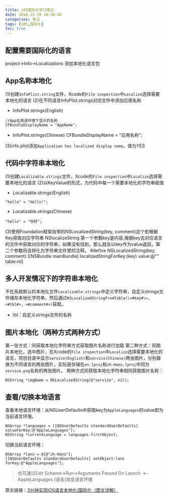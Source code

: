 ```yaml
---
title: iOS国际化学习笔记
date: 2016-12-19 10:30:38
categories: 笔记
tags: [iOS,国际化]
toc: true
---
```


## 配置需要国际化的语言
project->Info->Localizations 添加本地化语言包
<!--more-->
## App名称本地化
(1)创建`InfoPlist.string`文件，Xcode的`File inspection`中`Localize`选择需要本地化的语言
(2)在不同语言InfoPlist.strings对应文件中添加应用名称
* InfoPlist.strings(English)
```
//App在英语环境下显示的名称
CFBundleDisplayName = "AppName";
```

* InfoPlist.strings(Chinese)
CFBundleDisplayName = "应用名称";

(3)info.plist添加`Application has localized display name`，值为YES

## 代码中字符串本地化
(1)创建`Localizable.strings`文件，Xcode的`File inspection`中`Localize`选择需要本地化的语言
(2)以KeyValue的形式，为代码中每一个需要本地化的字符串赋值
* Localizable.strings(English)
```
"hello" = "Hello!";
```

* Localizable.strings(Chinese)
```
"hello" = "你好";
```

(3)使用Foundation框架自带的NSLocalizedString(key, comment)这个宏根据Key获取对应字符串
NSlocalizeString 第一个参数key是内容,根据key去对应语言的文件中获取对应的字符串，如果没有找到，那么就会以key作为value返回，第二个参数将会转化为字符串文件里的注释。
#define NSLocalizedString(key, comment) [[NSBundle mainBundle] localizedStringForKey:(key) value:@"" table:nil]

## 多人开发情况下的字符串本地化
不在系统默认的本地化文件`Localizable.strings`中定义字符串，自定义strings文件储存本地化字符串，然后通过`NSLocalizedStringFromTable(\<#key#\>, <#tbl#>, <#comment#>)`获取。
* tbl：自定义strings文件的名称
## 图片本地化（两种方式两种方式）
第一张方式：同获取本地化字符串方式获取图片名称进行加载
第二种方式：将图片本地化，选中图片，在Xcode的`File inspection`中`Localize`选择需要本地化的语言，项目目录中显示`service(English)`和`service(Chinese)`两张图片，分别替换为不同语言的两张图片，实际是存储在`en.lproj`和`zh-Hans.lproj`中同为`service.png`名称的两张图片。
两种方式同获取本地化字符串相同获取图片名称：
```
NSString *imgName = NSLocalizedString(@"service", nil);
```

## 查看/切换本地语言
查看本地语言环境：从NSUserDefaults中获取key为`AppleLanguages`的value即为当前语言环境。
```
NSArray *languages = [[NSUserDefaults standardUserDefaults] valueForKey:@"AppleLanguages"];
NSString *currentLanguage = languages.firstObject;
```

切换当前语言环境：
```
NSArray *lans = @[@"zh-Hans"];
[[NSUserDefaults standardUserDefaults] setObject:lans forKey:@"AppleLanguages"];
```

> 也可通过Edit Scheme->Run->Arguments Passed On Launch ->-AppleLanguages (语言)改变语言环境

原文链接：[3分钟实现iOS语言本地化/国际化（图文详解）](http://www.jianshu.com/p/88c1b65e3ddb)

